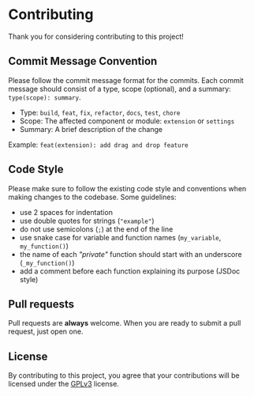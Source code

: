 # Contributing

Thank you for considering contributing to this project!

## Commit Message Convention

Please follow the commit message format for the commits. Each commit message should consist of a type, scope (optional), and a summary: `type(scope): summary`.

- Type: `build`, `feat`, `fix`, `refactor`, `docs`, `test`, `chore`
- Scope: The affected component or module: `extension` or `settings`
- Summary: A brief description of the change

Example: `feat(extension): add drag and drop feature`

## Code Style

Please make sure to follow the existing code style and conventions when making changes to the codebase. Some guidelines:

- use 2 spaces for indentation
- use double quotes for strings (`"example"`)
- do not use semicolons (`;`) at the end of the line
- use snake case for variable and function names (`my_variable`, `my_function()`)
- the name of each _"private"_ function should start with an underscore (`_my_function()`)
- add a comment before each function explaining its purpose (JSDoc style)

## Pull requests

Pull requests are **always** welcome. When you are ready to submit a pull request, just open one.

## License

By contributing to this project, you agree that your contributions will be licensed under the [GPLv3](LICENSE) license.
